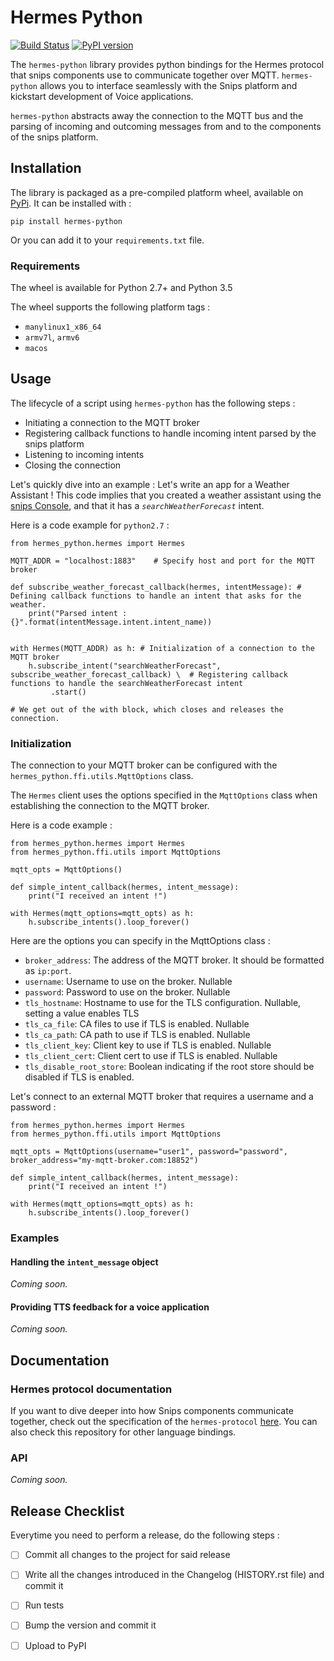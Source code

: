 # Hermes Python 
[![Build Status](https://travis-ci.org/snipsco/hermes-protocol.svg)](https://travis-ci.org/snipsco/hermes-protocol)
[![PyPI version](https://badge.fury.io/py/hermes-python.svg)](https://badge.fury.io/py/hermes-python)

The `hermes-python` library provides python bindings for the Hermes protocol that snips components use to communicate together over MQTT.
`hermes-python` allows you to interface seamlessly with the Snips platform and kickstart development of Voice applications. 

`hermes-python` abstracts away the connection to the MQTT bus and the parsing of incoming and outcoming messages from and to the components of the snips platform. 

## Installation 
The library is packaged as a pre-compiled platform wheel, available on [PyPi](https://pypi.org/project/hermes-python/).
It can be installed with : 
```
pip install hermes-python
```

Or you can add it to your `requirements.txt` file. 

### Requirements 
The wheel is available for Python 2.7+ and Python 3.5

The wheel supports the following platform tags : 
- `manylinux1_x86_64`
- `armv7l`, `armv6`
- `macos`

## Usage 

The lifecycle of a script using `hermes-python` has the following steps : 
- Initiating a connection to the MQTT broker
- Registering callback functions to handle incoming intent parsed by the snips platform
- Listening to incoming intents
- Closing the connection  

Let's quickly dive into an example : Let's write an app for a Weather Assistant ! 
This code implies that you created a weather assistant using the [snips Console](https://console.snips.ai), and that it has a *`searchWeatherForecast`* intent. 

Here is a code example for `python2.7` : 

```
from hermes_python.hermes import Hermes

MQTT_ADDR = "localhost:1883"	# Specify host and port for the MQTT broker 

def subscribe_weather_forecast_callback(hermes, intentMessage):	# Defining callback functions to handle an intent that asks for the weather. 
	print("Parsed intent : {}".format(intentMessage.intent.intent_name))


with Hermes(MQTT_ADDR) as h: # Initialization of a connection to the MQTT broker
	h.subscribe_intent("searchWeatherForecast", subscribe_weather_forecast_callback) \  # Registering callback functions to handle the searchWeatherForecast intent
         .start() 

# We get out of the with block, which closes and releases the connection. 

```

### Initialization
The connection to your MQTT broker can be configured with the `hermes_python.ffi.utils.MqttOptions` class.

The `Hermes` client uses the options specified in the `MqttOptions` class when establishing the connection to the MQTT broker. 

Here is a code example : 
```
from hermes_python.hermes import Hermes
from hermes_python.ffi.utils import MqttOptions

mqtt_opts = MqttOptions()

def simple_intent_callback(hermes, intent_message):
    print("I received an intent !")

with Hermes(mqtt_options=mqtt_opts) as h:
    h.subscribe_intents().loop_forever()

```

Here are the options you can specify in the MqttOptions class : 
- `broker_address`: The address of the MQTT broker. It should be formatted as `ip:port`. 
- `username`: Username to use on the broker. Nullable
- `password`: Password to use on the broker. Nullable
- `tls_hostname`: Hostname to use for the TLS configuration. Nullable, setting a value enables TLS
- `tls_ca_file`: CA files to use if TLS is enabled. Nullable
- `tls_ca_path`: CA path to use if TLS is enabled. Nullable
- `tls_client_key`: Client key to use if TLS is enabled. Nullable
- `tls_client_cert`: Client cert to use if TLS is enabled. Nullable
- `tls_disable_root_store`: Boolean indicating if the root store should be disabled if TLS is enabled.

Let's connect to an external MQTT broker that requires a username and a password :  

```
from hermes_python.hermes import Hermes
from hermes_python.ffi.utils import MqttOptions

mqtt_opts = MqttOptions(username="user1", password="password", broker_address="my-mqtt-broker.com:18852")

def simple_intent_callback(hermes, intent_message):
    print("I received an intent !")

with Hermes(mqtt_options=mqtt_opts) as h:
    h.subscribe_intents().loop_forever()

```

### Examples 
#### Handling the `intent_message` object
*Coming soon.*

#### Providing TTS feedback for a voice application 
*Coming soon.*

## Documentation
### Hermes protocol documentation 
If you want to dive deeper into how Snips components communicate together, check out the specification of the `hermes-protocol` [here](https://docs.snips.ai/ressources/hermes-protocol). 
You can also check this repository for other language bindings. 

### API
*Coming soon.*

## Release Checklist 

Everytime you need to perform a release, do the following steps : 
- [ ] Commit all changes to the project for said release
- [ ] Write all the changes introduced in the Changelog (HISTORY.rst file) and commit it
- [ ] Run tests
- [ ] Bump the version and commit it
- [ ] Upload to PyPI
 
